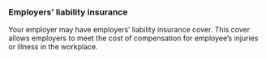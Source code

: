 ###  Employers’ liability insurance

Your employer may have employers’ liability insurance cover. This cover allows
employers to meet the cost of compensation for employee’s injuries or illness
in the workplace.
